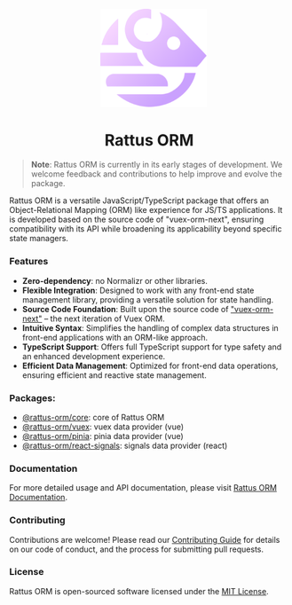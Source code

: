 <p align="center">
  <img style="margin-right: -15px" width="192px" src="./assets/logo.svg" alt="Rattus ORM">
</p>

<h1 align="center">Rattus ORM</h1>

> **Note**: Rattus ORM is currently in its early stages of development. We welcome feedback and contributions to help improve and evolve the package.

Rattus ORM is a versatile JavaScript/TypeScript package that offers an Object-Relational Mapping (ORM) like experience for JS/TS applications. It is developed based on the source code of "vuex-orm-next", ensuring compatibility with its API while broadening its applicability beyond specific state managers.

### Features

- **Zero-dependency**: no Normalizr or other libraries.
- **Flexible Integration**: Designed to work with any front-end state management library, providing a versatile solution for state handling.
- **Source Code Foundation**: Built upon the source code of ["vuex-orm-next"](https://next.vuex-orm.org/) – the next iteration of Vuex ORM.
- **Intuitive Syntax**: Simplifies the handling of complex data structures in front-end applications with an ORM-like approach.
- **TypeScript Support**: Offers full TypeScript support for type safety and an enhanced development experience.
- **Efficient Data Management**: Optimized for front-end data operations, ensuring efficient and reactive state management.

### Packages:
* [@rattus-orm/core](./packages/core): core of Rattus ORM
* [@rattus-orm/vuex](./packages/vuex): vuex data provider (vue)
* [@rattus-orm/pinia](./packages/pinia): pinia data provider (vue)
* [@rattus-orm/react-signals](./packages/react-signals): signals data provider (react)

### Documentation
For more detailed usage and API documentation, please visit [Rattus ORM Documentation](https://lyohaplotinka.github.io/rattus-orm/).

### Contributing
Contributions are welcome! Please read our [Contributing Guide](./CONTRIBUTING.md) for details 
on our code of conduct, and the process for submitting pull requests.

### License
Rattus ORM is open-sourced software licensed under the [MIT License](./LICENSE).

